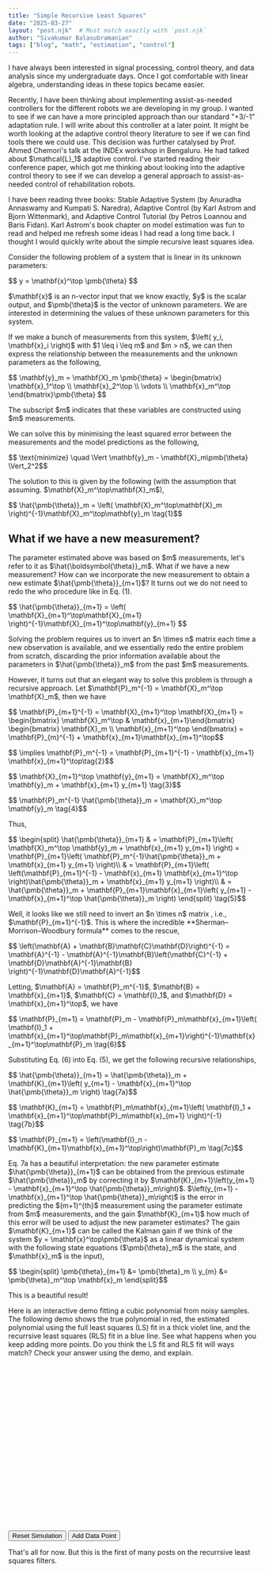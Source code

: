 ```yaml
---
title: "Simple Recursive Least Squares"
date: "2025-03-27"
layout: "post.njk"  # Must match exactly with `post.njk`
author: "Sivakumar Balasubramanian"
tags: ["blog", "math", "estimation", "control"]
---
```

<link rel="stylesheet" href="{{ '/assets/css/2025-03-27-rls.css' | url }}">

<script src="https://cdnjs.cloudflare.com/ajax/libs/mathjs/11.11.1/math.min.js"></script>

<script src="{{ '/assets/js/2025-03-27-rls.js' | url }}" defer></script>

<p>I have always been interested in signal processing, control theory, and data analysis since my undergraduate days. Once I got comfortable with linear algebra, understanding ideas in these topics became easier.</p>

<p>Recently, I have been thinking about implementing assist-as-needed controllers for the different robots we are developing in my group. I wanted to see if we can have a more principled approach than our standard "+3/-1" adaptation rule. I will write about this controller at a later point. It might be worth looking at the adaptive control theory literature to see if we can find tools there we could use. This decision was further catalysed by Prof. Ahmed Chemori's talk at the INDEx workshop in Bengaluru. He had talked about $\mathcal{L}_1$ adaptive control. I've started reading their conference paper, which got me thinking about looking into the adaptive control theory to see if we can develop a general approach to assist-as-needed control of rehabilitation robots.</p>

<p>I have been reading three books: Stable Adaptive System (by Anuradha Annaswamy and Kumpati S. Naredra), Adaptive Control (by Karl Astrom and Bjorn Wittenmark), and Adaptive Control Tutorial (by Petros Loannou and Baris Fidan). Karl Astrom's book chapter on model estimation was fun to read and helped me refresh some ideas I had read a long time back. I thought I would quickly write about the simple recursive least squares idea.</p>

<p>Consider the following problem of a system that is linear in its unknown parameters:</p>

<p>$$ y = \mathbf{x}^\top \pmb{\theta} $$</p>

<p>$\mathbf{x}$ is an n-vector input that we know exactly, $y$ is the scalar output, and $\pmb{\theta}$ is the vector of unknown parameters. We are interested in determining the values of these unknown parameters for this system.<p>

<p>If we make a bunch of measurements from this system, $\left( y_i, \mathbf{x}_i \right)$ with $1 \leq i \leq m$ and $m > n$, we can then express the relationship between the measurements and the unknown parameters as the following,</p>

<p>$$ \mathbf{y}_m = 
\mathbf{X}_m \pmb{\theta} = \begin{bmatrix} \mathbf{x}_1^\top \\ \mathbf{x}_2^\top \\ \vdots \\ \mathbf{x}_m^\top \end{bmatrix}\pmb{\theta} $$</p>

<p>The subscript $m$ indicates that these variables are constructed using $m$ measurements.</p>

<p>We can solve this by minimising the least squared error between the measurements and the model predictions as the following,</p>

<p>$$ \text{minimize} \quad \Vert \mathbf{y}_m - \mathbf{X}_m\pmb{\theta} \Vert_2^2$$</p>

<p>The solution to this is given by the following (with the assumption that assuming. $\mathbf{X}_m^\top\mathbf{X}_m$),</p>

<p>$$ \hat{\pmb{\theta}}_m = \left( \mathbf{X}_m^\top\mathbf{X}_m  \right)^{-1}\mathbf{X}_m^\top\mathbf{y}_m \tag{1}$$</p>

<h2 class="post-subtitle">What if we have a new measurement?</h2>
<p> The parameter estimated above was based on $m$ measurements, let's refer to it as $\hat{\boldsymbol{\theta}}_m$. What if we have a new measurement? How can we incorporate the new measurement to obtain a new estimate $\hat{\pmb{\theta}}_{m+1}$? It turns out we do not need to redo the who procedure like in Eq. (1).</p>

<p>$$ \hat{\pmb{\theta}}_{m+1} = \left( \mathbf{X}_{m+1}^\top\mathbf{X}_{m+1}  \right)^{-1}\mathbf{X}_{m+1}^\top\mathbf{y}_{m+1} $$</p>

<p> Solving the problem requires us to invert an $n \times n$ matrix each time a new observation is available, and we essentially redo the entire problem from scratch, discarding the prior information available about the parameters in $\hat{\pmb{\theta}}_m$ from the past $m$ measurements.</p>

<p>However, it turns out that an elegant way to solve this problem is through a recursive approach. Let $\mathbf{P}_m^{-1} = \mathbf{X}_m^\top \mathbf{X}_m$, then we have</p>

<p> $$ \mathbf{P}_{m+1}^{-1} = \mathbf{X}_{m+1}^\top \mathbf{X}_{m+1} = \begin{bmatrix} \mathbf{X}_m^\top & \mathbf{x}_{m+1}\end{bmatrix} \begin{bmatrix} \mathbf{X}_m \\ \mathbf{x}_{m+1}^\top \end{bmatrix} = \mathbf{P}_{m}^{-1} + \mathbf{x}_{m+1}\mathbf{x}_{m+1}^\top$$ </p>

<p>$$ \implies \mathbf{P}_m^{-1} = \mathbf{P}_{m+1}^{-1} - \mathbf{x}_{m+1} \mathbf{x}_{m+1}^\top\tag{2}$$</p>

<p>$$ \mathbf{X}_{m+1}^\top \mathbf{y}_{m+1} = \mathbf{X}_m^\top \mathbf{y}_m + \mathbf{x}_{m+1} y_{m+1} \tag{3}$$</p>

<p>$$ \mathbf{P}_m^{-1} \hat{\pmb{\theta}}_m = \mathbf{X}_m^\top \mathbf{y}_m \tag{4}$$</p>

<p>Thus,</p>
<p>$$ \begin{split}
\hat{\pmb{\theta}}_{m+1} & = \mathbf{P}_{m+1}\left( \mathbf{X}_m^\top \mathbf{y}_m + \mathbf{x}_{m+1} y_{m+1} \right) = \mathbf{P}_{m+1}\left( \mathbf{P}_m^{-1}\hat{\pmb{\theta}}_m + \mathbf{x}_{m+1} y_{m+1} \right)\\
& = \mathbf{P}_{m+1}\left( \left(\mathbf{P}_{m+1}^{-1} - \mathbf{x}_{m+1} \mathbf{x}_{m+1}^\top \right)\hat{\pmb{\theta}}_m + \mathbf{x}_{m+1} y_{m+1} \right)\\
& = \hat{\pmb{\theta}}_m + \mathbf{P}_{m+1}\mathbf{x}_{m+1}\left( y_{m+1} - \mathbf{x}_{m+1}^\top \hat{\pmb{\theta}}_m \right)
\end{split} \tag{5}$$</p>

<p>Well, it looks like we still need to invert an $n \times n$ matrix , i.e., $\mathbf{P}_{m+1}^{-1}$. This is where the incredible **Sherman–Morrison–Woodbury formula** comes to the rescue,</p>

<p>$$ \left(\mathbf{A} + \mathbf{B}\mathbf{C}\mathbf{D}\right)^{-1} = \mathbf{A}^{-1} - \mathbf{A}^{-1}\mathbf{B}\left(\mathbf{C}^{-1} + \mathbf{D}\mathbf{A}^{-1}\mathbf{B} \right)^{-1}\mathbf{D}\mathbf{A}^{-1}$$</p>

<p>Letting, $\mathbf{A} = \mathbf{P}_m^{-1}$, $\mathbf{B} = \mathbf{x}_{m+1}$, $\mathbf{C} = \mathbf{I}_1$, and $\mathbf{D} = \mathbf{x}_{m+1}^\top$, we have<p>

<p>$$ \mathbf{P}_{m+1} = \mathbf{P}_m - \mathbf{P}_m\mathbf{x}_{m+1}\left( \mathbf{I}_1 + \mathbf{x}_{m+1}^\top\mathbf{P}_m\mathbf{x}_{m+1}\right)^{-1}\mathbf{x}_{m+1}^\top\mathbf{P}_m \tag{6}$$</p>

<p>Substituting Eq. (6) into Eq. (5), we get the following recursive relationships,</p>

<p>$$ \hat{\pmb{\theta}}_{m+1} = \hat{\pmb{\theta}}_m + \mathbf{K}_{m+1}\left( y_{m+1} - \mathbf{x}_{m+1}^\top \hat{\pmb{\theta}}_m \right) \tag{7a}$$</p>

<p>$$ \mathbf{K}_{m+1} = \mathbf{P}_m\mathbf{x}_{m+1}\left( \mathbf{I}_1 + \mathbf{x}_{m+1}^\top\mathbf{P}_m\mathbf{x}_{m+1} \right)^{-1} \tag{7b}$$</p>

<p>$$ \mathbf{P}_{m+1} = \left(\mathbf{I}_n - \mathbf{K}_{m+1}\mathbf{x}_{m+1}^\top\right)\mathbf{P}_m \tag{7c}$$</p>

<p>Eq. 7a has a beautiful interpretation: the new parameter estimate $\hat{\pmb{\theta}}_{m+1}$  can be obtained from the previous estimate $\hat{\pmb{\theta}}_m$ by correcting it by $\mathbf{K}_{m+1}\left(y_{m+1} - \mathbf{x}_{m+1}^\top \hat{\pmb{\theta}}_m\right)$. $\left(y_{m+1} - \mathbf{x}_{m+1}^\top \hat{\pmb{\theta}}_m\right)$ is the error in predicting the $(m+1)^{th}$ measurement using the parameter estimate from $m$ measurements, and the gain $\mathbf{K}_{m+1}$ how much of this error will be used to adjust the new parameter estimates? The gain $\mathbf{K}_{m+1}$ can be called the Kalman gain if we think of the system $y = \mathbf{x}^\top\pmb{\theta}$ as a linear dynamical system with the following state equations ($\pmb{\theta}_m$ is the state, and $\mathbf{x}_m$ is the input),</p>

<p>$$ \begin{split}
\pmb{\theta}_{m+1} &= \pmb{\theta}_m \\
y_{m} &= \pmb{\theta}_m^\top \mathbf{x}_m
\end{split}$$</p>

<p>This is a beautiful result!</p>

Here is an interactive demo fitting a cubic polynomial from noisy samples. The following demo shows the true polynomial in red, the estimated polynomial using the full least squares (LS) fit in a thick violet line, and the recurrsive least squares (RLS) fit in a blue line. See what happens when you keep adding more points. Do you think the LS fit and RLS fit will ways match? Check your answer using the demo, and explain.

<div id="rls-demo">
    <svg width="600" height="400" id="rls-plot"></svg>
    <div id="rls-controls">
        <button id="reset">Reset Simulation</button>
        <button id="add-data">Add Data Point</button>
    </div>
</div>

<p>That's all for now. But this is the first of many posts on the recurrsive least squares filters.</p>


